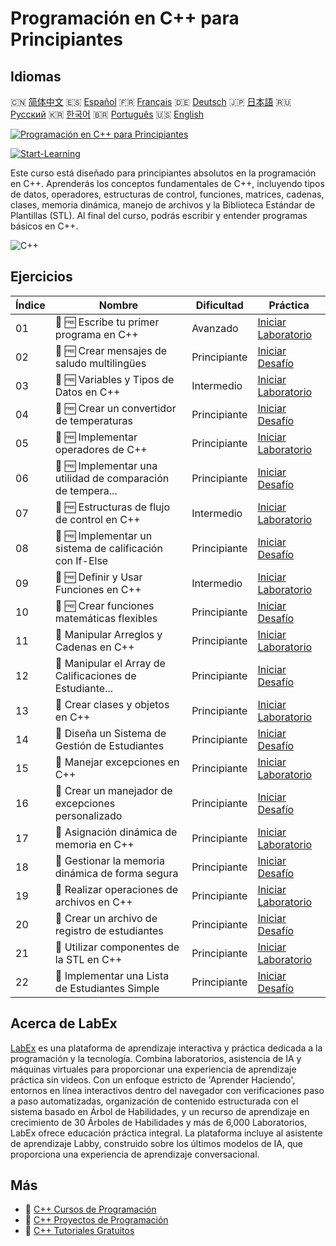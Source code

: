 # Programación en C++ para Principiantes

## Idiomas

🇨🇳 [简体中文](README_zh.md) 🇪🇸 [Español](README_es.md) 🇫🇷 [Français](README_fr.md) 🇩🇪 [Deutsch](README_de.md) 🇯🇵 [日本語](README_ja.md) 🇷🇺 [Русский](README_ru.md) 🇰🇷 [한국어](README_ko.md) 🇧🇷 [Português](README_pt.md) 🇺🇸 [English](README.md) 

[![Programación en C++ para Principiantes](https://cover-creator.labex.io/cpp-programming-for-beginners.png?lang=es)](https://labex.io/es/courses/cpp-programming-for-beginners)

[![Start-Learning](https://img.shields.io/badge/Start-Learning-whitesmoke?style=for-the-badge)](https://labex.io/es/courses/cpp-programming-for-beginners)

Este curso está diseñado para principiantes absolutos en la programación en C++. Aprenderás los conceptos fundamentales de C++, incluyendo tipos de datos, operadores, estructuras de control, funciones, matrices, cadenas, clases, memoria dinámica, manejo de archivos y la Biblioteca Estándar de Plantillas (STL). Al final del curso, podrás escribir y entender programas básicos en C++. 

![C++](https://img.shields.io/badge/C++-whitesmoke?style=for-the-badge&logo=c++)


## Ejercicios

|   Índice | Nombre                                                      | Dificultad   | Práctica                                                                                                                                                      |
|----------|-------------------------------------------------------------|--------------|---------------------------------------------------------------------------------------------------------------------------------------------------------------|
|       01 | 🧩 🆓 Escribe tu primer programa en C++                     | Avanzado     | <a target='_blank' href='https://labex.io/es/labs/cpp-write-your-first-c-program-446069?course=cpp-programming-for-beginners'>Iniciar Laboratorio</a>         |
|       02 | 🎯 🆓 Crear mensajes de saludo multilingües                 | Principiante | <a target='_blank' href='https://labex.io/es/labs/cpp-craft-multilingual-greeting-messages-446094?course=cpp-programming-for-beginners'>Iniciar Desafío</a>   |
|       03 | 🧩 🆓 Variables y Tipos de Datos en C++                     | Intermedio   | <a target='_blank' href='https://labex.io/es/labs/cpp-variables-and-data-types-in-c-446078?course=cpp-programming-for-beginners'>Iniciar Laboratorio</a>      |
|       04 | 🎯 🆓 Crear un convertidor de temperaturas                  | Principiante | <a target='_blank' href='https://labex.io/es/labs/c-create-a-temperature-converter-446144?course=cpp-programming-for-beginners'>Iniciar Desafío</a>           |
|       05 | 🧩 🆓 Implementar operadores de C++                         | Principiante | <a target='_blank' href='https://labex.io/es/labs/cpp-implement-c-operators-446084?course=cpp-programming-for-beginners'>Iniciar Laboratorio</a>              |
|       06 | 🎯 🆓 Implementar una utilidad de comparación de tempera... | Principiante | <a target='_blank' href='https://labex.io/es/labs/implement-temperature-comparison-utility-446145?course=cpp-programming-for-beginners'>Iniciar Desafío</a>   |
|       07 | 🧩 🆓 Estructuras de flujo de control en C++                | Intermedio   | <a target='_blank' href='https://labex.io/es/labs/cpp-control-flow-structures-in-c-446083?course=cpp-programming-for-beginners'>Iniciar Laboratorio</a>       |
|       08 | 🎯 🆓 Implementar un sistema de calificación con If-Else    | Principiante | <a target='_blank' href='https://labex.io/es/labs/c-implement-grading-system-with-if-else-446149?course=cpp-programming-for-beginners'>Iniciar Desafío</a>    |
|       09 | 🧩 🆓 Definir y Usar Funciones en C++                       | Intermedio   | <a target='_blank' href='https://labex.io/es/labs/cpp-define-and-use-functions-in-c-446080?course=cpp-programming-for-beginners'>Iniciar Laboratorio</a>      |
|       10 | 🎯 🆓 Crear funciones matemáticas flexibles                 | Principiante | <a target='_blank' href='https://labex.io/es/labs/c-create-flexible-math-functions-446161?course=cpp-programming-for-beginners'>Iniciar Desafío</a>           |
|       11 | 🧩  Manipular Arreglos y Cadenas en C++                     | Principiante | <a target='_blank' href='https://labex.io/es/labs/cpp-manipulate-arrays-and-strings-in-c-446085?course=cpp-programming-for-beginners'>Iniciar Laboratorio</a> |
|       12 | 🎯  Manipular el Array de Calificaciones de Estudiante...   | Principiante | <a target='_blank' href='https://labex.io/es/labs/c-manipulate-student-scores-array-446194?course=cpp-programming-for-beginners'>Iniciar Desafío</a>          |
|       13 | 🧩  Crear clases y objetos en C++                           | Principiante | <a target='_blank' href='https://labex.io/es/labs/cpp-create-classes-and-objects-in-c-446079?course=cpp-programming-for-beginners'>Iniciar Laboratorio</a>    |
|       14 | 🎯  Diseña un Sistema de Gestión de Estudiantes             | Principiante | <a target='_blank' href='https://labex.io/es/labs/cpp-design-a-student-management-system-446288?course=cpp-programming-for-beginners'>Iniciar Desafío</a>     |
|       15 | 🧩  Manejar excepciones en C++                              | Principiante | <a target='_blank' href='https://labex.io/es/labs/cpp-handle-exceptions-in-c-446082?course=cpp-programming-for-beginners'>Iniciar Laboratorio</a>             |
|       16 | 🎯  Crear un manejador de excepciones personalizado         | Principiante | <a target='_blank' href='https://labex.io/es/labs/cpp-create-a-custom-exception-handler-446292?course=cpp-programming-for-beginners'>Iniciar Desafío</a>      |
|       17 | 🧩  Asignación dinámica de memoria en C++                   | Principiante | <a target='_blank' href='https://labex.io/es/labs/cpp-dynamic-memory-allocation-in-c-446081?course=cpp-programming-for-beginners'>Iniciar Laboratorio</a>     |
|       18 | 🎯  Gestionar la memoria dinámica de forma segura           | Principiante | <a target='_blank' href='https://labex.io/es/labs/cpp-manage-dynamic-memory-safely-446299?course=cpp-programming-for-beginners'>Iniciar Desafío</a>           |
|       19 | 🧩  Realizar operaciones de archivos en C++                 | Principiante | <a target='_blank' href='https://labex.io/es/labs/cpp-perform-file-operations-in-c-446086?course=cpp-programming-for-beginners'>Iniciar Laboratorio</a>       |
|       20 | 🎯  Crear un archivo de registro de estudiantes             | Principiante | <a target='_blank' href='https://labex.io/es/labs/cpp-create-a-student-log-file-446297?course=cpp-programming-for-beginners'>Iniciar Desafío</a>              |
|       21 | 🧩  Utilizar componentes de la STL en C++                   | Principiante | <a target='_blank' href='https://labex.io/es/labs/cpp-use-stl-components-in-c-446087?course=cpp-programming-for-beginners'>Iniciar Laboratorio</a>            |
|       22 | 🎯  Implementar una Lista de Estudiantes Simple             | Principiante | <a target='_blank' href='https://labex.io/es/labs/cpp-implement-a-simple-student-roster-446298?course=cpp-programming-for-beginners'>Iniciar Desafío</a>      |

## Acerca de LabEx

[LabEx](https://labex.io) es una plataforma de aprendizaje interactiva y práctica dedicada a la programación y la tecnología. Combina laboratorios, asistencia de IA y máquinas virtuales para proporcionar una experiencia de aprendizaje práctica sin videos. Con un enfoque estricto de 'Aprender Haciendo', entornos en línea interactivos dentro del navegador con verificaciones paso a paso automatizadas, organización de contenido estructurada con el sistema basado en Árbol de Habilidades, y un recurso de aprendizaje en crecimiento de 30 Árboles de Habilidades y más de 6,000 Laboratorios, LabEx ofrece educación práctica integral. La plataforma incluye al asistente de aprendizaje Labby, construido sobre los últimos modelos de IA, que proporciona una experiencia de aprendizaje conversacional.

## Más

- 🔗 [C++ Cursos de Programación](https://github.com/labex-labs/awesome-programming-courses)
- 🔗 [C++ Proyectos de Programación](https://github.com/labex-labs/awesome-programming-projects)
- 🔗 [C++ Tutoriales Gratuitos](https://github.com/labex-labs/cpp-free-tutorials)

